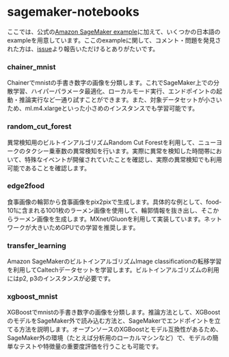 # sagemaker-notebooks

ここでは、公式の[Amazon SageMaker example](https://github.com/awslabs/amazon-sagemaker-examples)に加えて、いくつかの日本語のexampleを用意しています。ここのexampleに関して、コメント・問題を発見された方は、[issue](https://github.com/harusametime/sagemaker-notebooks/issues)より報告いただけるとありがたいです。

### chainer_mnist
Chainerでmnistの手書き数字の画像を分類します。これでSageMaker上での分散学習、ハイパーパラメータ最適化、ローカルモード実行、エンドポイントの起動・推論実行など一通り試すことができます。また、対象データセットが小さいため、ml.m4.xlargeといった小さめのインスタンスでも学習可能です。

### random_cut_forest
異常検知用のビルトインアルゴリズムRandom Cut Forestを利用して、ニューヨークのタクシー乗車数の異常検知を行います。実際に異常を検知した時間帯において、特殊なイベントが開催されていたことを確認し、実際の異常検知でも利用可能であることを確認します。

### edge2food
食事画像の輪郭から食事画像をpix2pixで生成します。具体的な例として、food-101に含まれる1001枚のラーメン画像を使用して、輪郭情報を抜き出し、そこからラーメン画像を生成します。MXnet/Gluonを利用して実装しています。ネットワークが大きいためGPUでの学習を推奨します。

### transfer_learning
Amazon SageMakerのビルトインアルゴリズムImage classificationの転移学習を利用してCaltechデータセットを学習します。ビルトインアルゴリズムの利用にはp2, p3のインスタンスが必要です。

### xgboost_mnist
XGBoostでmnistの手書き数字の画像を分類します。推論方法として、XGBoostのモデルをSageMaker外で読み込む方法と、SageMakerでエンドポイントを立てる方法を説明します。オープンソースのXGBoostとモデル互換性があるため、SageMaker外の環境（たとえば分析用のローカルマシンなど）で、モデルの簡単なテストや特徴量の重要度評価を行うことも可能です。
